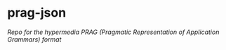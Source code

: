 # prag-json

_Repo for the hypermedia PRAG (Pragmatic Representation of Application Grammars) format_

